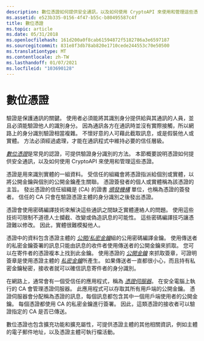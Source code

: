 ```yaml
---
description: 數位憑證如何提供安全通訊，以及如何使用 CryptoAPI 來使用和管理這些憑證。
ms.assetid: e523b335-0156-4f47-b55c-b80495587c4f
title: 數位憑證
ms.topic: article
ms.date: 05/31/2018
ms.openlocfilehash: 161d200a0f8cab61594872f5182786a3e6597187
ms.sourcegitcommit: 831e8f3db78ab820e1710cede244553c70e50500
ms.translationtype: MT
ms.contentlocale: zh-TW
ms.lasthandoff: 01/07/2021
ms.locfileid: "103690128"
---
```

# <a name="digital-certificates"></a>數位憑證

驗證是保護通訊的關鍵。 使用者必須能將其識別身分提供給與其通訊的人員，並且必須能驗證他人的識別身分。 因為通訊各方在通訊時並沒有實際接觸，所以網路上的身分識別驗證相當複雜。 不懷好意的人可藉此截取訊息，或是假裝他人或實體。 方法必須經過處理，才能在通訊程式中維持必要的信任層級。

[*數位憑證*](../secgloss/c-gly.md)是常見的認證，可提供驗證身分識別的方法。 本節概要說明憑證如何提供安全通訊，以及如何使用 CryptoAPI 來使用和管理這些憑證。

憑證是用來識別實體的一組資料。 受信任的組織會將憑證指派給個別或實體，以將公開金鑰與個別的公開金鑰產生關聯。 憑證簽發者的個人或實體稱為該憑證的主旨。 發出憑證的信任組織是 (CA) 的證書 [*頒發機構*](../secgloss/c-gly.md) 單位，也稱為憑證的簽發者。 信任的 CA 只會在驗證憑證主體的身分識別之後發出憑證。

憑證會使用密碼編譯技術來解決這些通訊之間缺乏實體連絡人的問題。 使用這些技術可限制不道德人士攔截、改變或偽造訊息的可能性。 這些密碼編譯技巧讓憑證難以修改。 因此，實體很難模擬他人。

憑證中的資料包含憑證主體的 [*公開/私密金鑰*](../secgloss/p-gly.md)組的公用密碼編譯金鑰。 使用傳送者的私密金鑰簽署的訊息只能由訊息的收件者使用傳送者的公開金鑰來抓取。 您可以在寄件者的憑證複本上找到此金鑰。 使用憑證的 [*公開金鑰*](../secgloss/p-gly.md) 來抓取簽章，可證明簽章是使用憑證主體的 [*私密金鑰*](../secgloss/p-gly.md)所產生。 如果傳送者一直都很小心，而且持有私密金鑰秘密，接收者就可以確信訊息寄件者的身分識別。

在網路上，通常會有一個受信任的應用程式，稱為 [*憑證伺服器*](../secgloss/c-gly.md)。 在安全電腦上執行的 CA 會管理憑證伺服器。 此應用程式可以存取其所有用戶端的公開金鑰。 憑證伺服器會分配稱為憑證的訊息，每個訊息都包含其中一個用戶端使用者的公開金鑰。 每個憑證都使用 CA 的私密金鑰進行簽署。 因此，這類憑證的接收者可以驗證指定的 CA 是否已傳送。

數位憑證也包含擴充功能和擴充屬性，可提供憑證主體的其他相關資訊，例如主體的電子郵件地址，以及憑證主體可執行檔活動。

 

 
